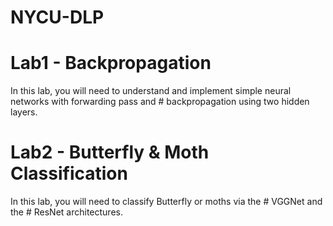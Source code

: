 # NYCU-DLP

# Lab1 - Backpropagation
In this lab, you will need to understand and implement simple neural networks with forwarding pass and # backpropagation using two hidden layers.

# Lab2 - Butterfly & Moth Classification
In this lab, you will need to classify Butterfly or moths via the # VGGNet and the # ResNet architectures.


